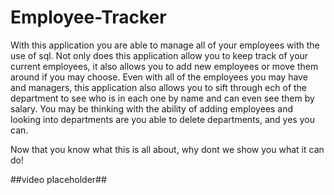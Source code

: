 # Employee-Tracker


With this application you are able to manage all of your employees with the use of sql. Not only does this application allow you to
keep track of your current employees, it also allows you to add new employees or move them around if you may choose. Even with all of the employees you may have and managers, this application also allows you to sift through ech of the department to see who is in each one by name and can even see them by salary. You may be thinking with the ability of adding employees and looking into departments are you able to delete departments, and yes you can.

Now that you know what this is all about, why dont we show you what it can do!

##video placeholder##
